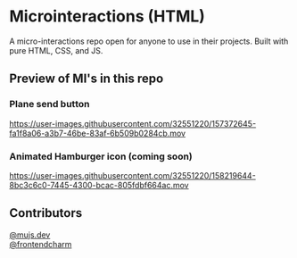 # Microinteractions (HTML)
A micro-interactions repo open for anyone to use in their projects. Built with pure HTML, CSS, and JS. 

## Preview of MI's in this repo
### Plane send button
https://user-images.githubusercontent.com/32551220/157372645-fa1f8a06-a3b7-46be-83af-6b509b0284cb.mov

### Animated Hamburger icon (coming soon)
https://user-images.githubusercontent.com/32551220/158219644-8bc3c6c0-7445-4300-bcac-805fdbf664ac.mov

## Contributors
[@mujs.dev](https://www.instagram.com/mujs.dev/)
<br/>
[@frontendcharm](https://www.instagram.com/frontendcharm/)
